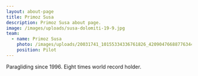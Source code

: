 ```yaml
---
layout: about-page
title: Primoz Susa
description: Primoz Susa about page.
image: /images/uploads/susa-dolomiti-19-9.jpg
team:
  - name: Primoz Susa
    photo: /images/uploads/20031741_10155334336761826_4209047668877634413_n.jpg
    position: Pilot
---
```

Paragliding since 1996. Eight times world record holder.
